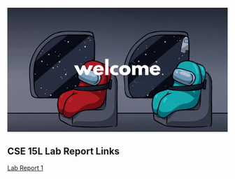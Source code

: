 ![Welcome Gif](images/amongus.gif)

## CSE 15L Lab Report Links

[Lab Report 1](https://ruff1ezzz.github.io/cse15l-lab-reports/lab-report-1-week-2.html)

